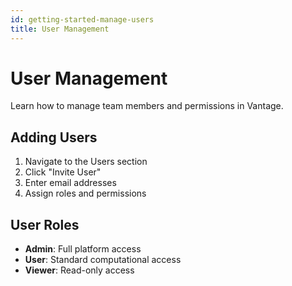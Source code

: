 ```yaml
---
id: getting-started-manage-users
title: User Management
---
```


# User Management

Learn how to manage team members and permissions in Vantage.

## Adding Users

1. Navigate to the Users section
2. Click "Invite User"
3. Enter email addresses
4. Assign roles and permissions

## User Roles

- **Admin**: Full platform access
- **User**: Standard computational access
- **Viewer**: Read-only access
